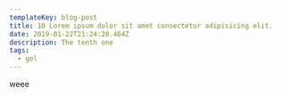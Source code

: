 ```yaml
---
templateKey: blog-post
title: 10 Lorem ipsum dolor sit amet consectetur adipisicing elit.
date: 2019-01-22T21:24:20.464Z
description: The tenth one
tags:
  - gel
---
```

weee
